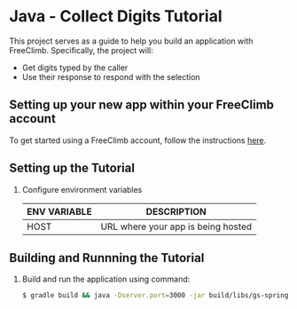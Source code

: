 # Java - Collect Digits Tutorial

This project serves as a guide to help you build an application with FreeClimb. Specifically, the project will:

- Get digits typed by the caller
- Use their response to respond with the selection

## Setting up your new app within your FreeClimb account

To get started using a FreeClimb account, follow the instructions [here](https://persephony-docs.readme.io/docs/getting-started-with-persephony).

## Setting up the Tutorial

1. Configure environment variables

   | ENV VARIABLE | DESCRIPTION                        |
   | ------------ | ---------------------------------- |
   | HOST         | URL where your app is being hosted |

## Building and Runnning the Tutorial

1. Build and run the application using command:

   ```bash
   $ gradle build && java -Dserver.port=3000 -jar build/libs/gs-spring-boot-0.1.0.jar
   ```

